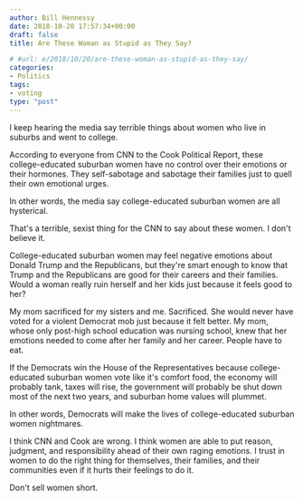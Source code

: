 ```yaml
---
author: Bill Hennessy
date: 2018-10-20 17:57:34+00:00
draft: false
title: Are These Woman as Stupid as They Say?

# #url: e/2018/10/20/are-these-woman-as-stupid-as-they-say/
categories:
- Politics
tags:
- voting
type: "post"
---
```





I keep hearing the media say terrible things about women who live in suburbs and went to college. 







According to everyone from CNN to the Cook Political Report, these college-educated suburban women have no control over their emotions or their hormones. They self-sabotage and sabotage their families just to quell their own emotional urges. 







In other words, the media say college-educated suburban women are all hysterical. 







That's a terrible, sexist thing for the CNN to say about these women. I don't believe it. 







College-educated suburban women may feel negative emotions about Donald Trump and the Republicans, but they're smart enough to know that Trump and the Republicans are good for their careers and their families. Would a woman really ruin herself and her kids just because it feels good to her? 







My mom sacrificed for my sisters and me. Sacrificed. She would never have voted for a violent Democrat mob just because it felt better. My mom, whose only post-high school education was nursing school, knew that her emotions needed to come after her family and her career. People have to eat. 







If the Democrats win the House of the Representatives because college-educated suburban women vote like it's comfort food, the economy will probably tank, taxes will rise, the government will probably be shut down most of the next two years, and suburban home values will plummet. 







In other words, Democrats will make the lives of college-educated suburban women nightmares. 







I think CNN and Cook are wrong. I think women are able to put reason, judgment, and responsibility ahead of their own raging emotions. I trust in women to do the right thing for themselves, their families, and their communities even if it hurts their feelings to do it. 







Don't sell women short. 



